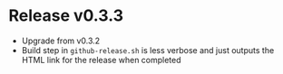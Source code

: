 # Release v0.3.3

- Upgrade from v0.3.2
- Build step in `github-release.sh` is less verbose and just outputs the HTML link for the release when completed


